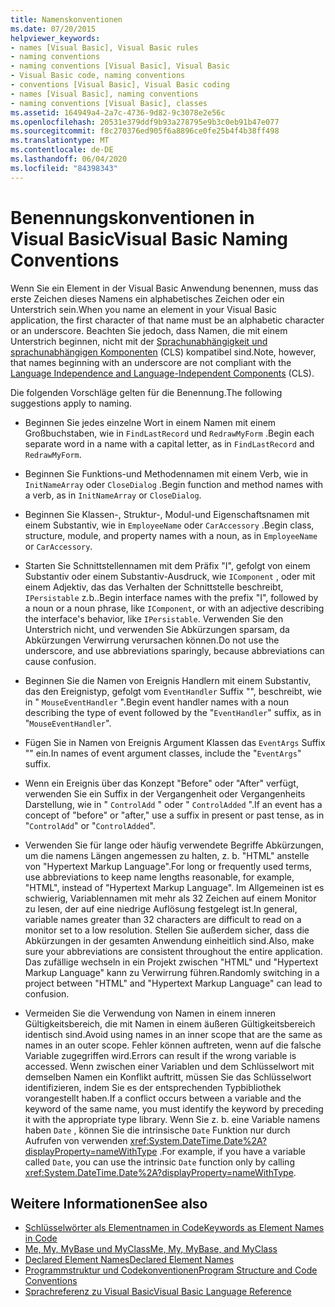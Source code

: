 ```yaml
---
title: Namenskonventionen
ms.date: 07/20/2015
helpviewer_keywords:
- names [Visual Basic], Visual Basic rules
- naming conventions
- naming conventions [Visual Basic], Visual Basic
- Visual Basic code, naming conventions
- conventions [Visual Basic], Visual Basic coding
- names [Visual Basic], naming conventions
- naming conventions [Visual Basic], classes
ms.assetid: 164949a4-2a7c-4736-9d82-9c3078e2e56c
ms.openlocfilehash: 20531e379ddf9b93a278795e9b3c0eb91b47e077
ms.sourcegitcommit: f8c270376ed905f6a8896ce0fe25b4f4b38ff498
ms.translationtype: MT
ms.contentlocale: de-DE
ms.lasthandoff: 06/04/2020
ms.locfileid: "84398343"
---
```

# <a name="visual-basic-naming-conventions"></a><span data-ttu-id="0ab7e-102">Benennungskonventionen in Visual Basic</span><span class="sxs-lookup"><span data-stu-id="0ab7e-102">Visual Basic Naming Conventions</span></span>
<span data-ttu-id="0ab7e-103">Wenn Sie ein Element in der Visual Basic Anwendung benennen, muss das erste Zeichen dieses Namens ein alphabetisches Zeichen oder ein Unterstrich sein.</span><span class="sxs-lookup"><span data-stu-id="0ab7e-103">When you name an element in your Visual Basic application, the first character of that name must be an alphabetic character or an underscore.</span></span> <span data-ttu-id="0ab7e-104">Beachten Sie jedoch, dass Namen, die mit einem Unterstrich beginnen, nicht mit der [Sprachunabhängigkeit und sprachunabhängigen Komponenten](../../../standard/language-independence-and-language-independent-components.md) (CLS) kompatibel sind.</span><span class="sxs-lookup"><span data-stu-id="0ab7e-104">Note, however, that names beginning with an underscore are not compliant with the [Language Independence and Language-Independent Components](../../../standard/language-independence-and-language-independent-components.md) (CLS).</span></span>  
  
 <span data-ttu-id="0ab7e-105">Die folgenden Vorschläge gelten für die Benennung.</span><span class="sxs-lookup"><span data-stu-id="0ab7e-105">The following suggestions apply to naming.</span></span>  
  
- <span data-ttu-id="0ab7e-106">Beginnen Sie jedes einzelne Wort in einem Namen mit einem Großbuchstaben, wie in `FindLastRecord` und `RedrawMyForm` .</span><span class="sxs-lookup"><span data-stu-id="0ab7e-106">Begin each separate word in a name with a capital letter, as in `FindLastRecord` and `RedrawMyForm`.</span></span>  
  
- <span data-ttu-id="0ab7e-107">Beginnen Sie Funktions-und Methodennamen mit einem Verb, wie in `InitNameArray` oder `CloseDialog` .</span><span class="sxs-lookup"><span data-stu-id="0ab7e-107">Begin function and method names with a verb, as in `InitNameArray` or `CloseDialog`.</span></span>  
  
- <span data-ttu-id="0ab7e-108">Beginnen Sie Klassen-, Struktur-, Modul-und Eigenschaftsnamen mit einem Substantiv, wie in `EmployeeName` oder `CarAccessory` .</span><span class="sxs-lookup"><span data-stu-id="0ab7e-108">Begin class, structure, module, and property names with a noun, as in `EmployeeName` or `CarAccessory`.</span></span>  
  
- <span data-ttu-id="0ab7e-109">Starten Sie Schnittstellennamen mit dem Präfix "I", gefolgt von einem Substantiv oder einem Substantiv-Ausdruck, wie `IComponent` , oder mit einem Adjektiv, das das Verhalten der Schnittstelle beschreibt, `IPersistable` z.b..</span><span class="sxs-lookup"><span data-stu-id="0ab7e-109">Begin interface names with the prefix "I", followed by a noun or a noun phrase, like `IComponent`, or with an adjective describing the interface's behavior, like `IPersistable`.</span></span> <span data-ttu-id="0ab7e-110">Verwenden Sie den Unterstrich nicht, und verwenden Sie Abkürzungen sparsam, da Abkürzungen Verwirrung verursachen können.</span><span class="sxs-lookup"><span data-stu-id="0ab7e-110">Do not use the underscore, and use abbreviations sparingly, because abbreviations can cause confusion.</span></span>  
  
- <span data-ttu-id="0ab7e-111">Beginnen Sie die Namen von Ereignis Handlern mit einem Substantiv, das den Ereignistyp, gefolgt vom `EventHandler` Suffix "", beschreibt, wie in " `MouseEventHandler` ".</span><span class="sxs-lookup"><span data-stu-id="0ab7e-111">Begin event handler names with a noun describing the type of event followed by the "`EventHandler`" suffix, as in "`MouseEventHandler`".</span></span>  
  
- <span data-ttu-id="0ab7e-112">Fügen Sie in Namen von Ereignis Argument Klassen das `EventArgs` Suffix "" ein.</span><span class="sxs-lookup"><span data-stu-id="0ab7e-112">In names of event argument classes, include the "`EventArgs`" suffix.</span></span>  
  
- <span data-ttu-id="0ab7e-113">Wenn ein Ereignis über das Konzept "Before" oder "After" verfügt, verwenden Sie ein Suffix in der Vergangenheit oder Vergangenheits Darstellung, wie in " `ControlAdd` " oder " `ControlAdded` ".</span><span class="sxs-lookup"><span data-stu-id="0ab7e-113">If an event has a concept of "before" or "after," use a suffix in present or past tense, as in "`ControlAdd`" or "`ControlAdded`".</span></span>  
  
- <span data-ttu-id="0ab7e-114">Verwenden Sie für lange oder häufig verwendete Begriffe Abkürzungen, um die namens Längen angemessen zu halten, z. b. "HTML" anstelle von "Hypertext Markup Language".</span><span class="sxs-lookup"><span data-stu-id="0ab7e-114">For long or frequently used terms, use abbreviations to keep name lengths reasonable, for example, "HTML", instead of "Hypertext Markup Language".</span></span> <span data-ttu-id="0ab7e-115">Im Allgemeinen ist es schwierig, Variablennamen mit mehr als 32 Zeichen auf einem Monitor zu lesen, der auf eine niedrige Auflösung festgelegt ist.</span><span class="sxs-lookup"><span data-stu-id="0ab7e-115">In general, variable names greater than 32 characters are difficult to read on a monitor set to a low resolution.</span></span> <span data-ttu-id="0ab7e-116">Stellen Sie außerdem sicher, dass die Abkürzungen in der gesamten Anwendung einheitlich sind.</span><span class="sxs-lookup"><span data-stu-id="0ab7e-116">Also, make sure your abbreviations are consistent throughout the entire application.</span></span> <span data-ttu-id="0ab7e-117">Das zufällige wechseln in ein Projekt zwischen "HTML" und "Hypertext Markup Language" kann zu Verwirrung führen.</span><span class="sxs-lookup"><span data-stu-id="0ab7e-117">Randomly switching in a project between "HTML" and "Hypertext Markup Language" can lead to confusion.</span></span>  
  
- <span data-ttu-id="0ab7e-118">Vermeiden Sie die Verwendung von Namen in einem inneren Gültigkeitsbereich, die mit Namen in einem äußeren Gültigkeitsbereich identisch sind.</span><span class="sxs-lookup"><span data-stu-id="0ab7e-118">Avoid using names in an inner scope that are the same as names in an outer scope.</span></span> <span data-ttu-id="0ab7e-119">Fehler können auftreten, wenn auf die falsche Variable zugegriffen wird.</span><span class="sxs-lookup"><span data-stu-id="0ab7e-119">Errors can result if the wrong variable is accessed.</span></span> <span data-ttu-id="0ab7e-120">Wenn zwischen einer Variablen und dem Schlüsselwort mit demselben Namen ein Konflikt auftritt, müssen Sie das Schlüsselwort identifizieren, indem Sie es der entsprechenden Typbibliothek vorangestellt haben.</span><span class="sxs-lookup"><span data-stu-id="0ab7e-120">If a conflict occurs between a variable and the keyword of the same name, you must identify the keyword by preceding it with the appropriate type library.</span></span> <span data-ttu-id="0ab7e-121">Wenn Sie z. b. eine Variable namens haben `Date` , können Sie die intrinsische `Date` Funktion nur durch Aufrufen von verwenden <xref:System.DateTime.Date%2A?displayProperty=nameWithType> .</span><span class="sxs-lookup"><span data-stu-id="0ab7e-121">For example, if you have a variable called `Date`, you can use the intrinsic `Date` function only by calling <xref:System.DateTime.Date%2A?displayProperty=nameWithType>.</span></span>  
  
## <a name="see-also"></a><span data-ttu-id="0ab7e-122">Weitere Informationen</span><span class="sxs-lookup"><span data-stu-id="0ab7e-122">See also</span></span>

- [<span data-ttu-id="0ab7e-123">Schlüsselwörter als Elementnamen in Code</span><span class="sxs-lookup"><span data-stu-id="0ab7e-123">Keywords as Element Names in Code</span></span>](keywords-as-element-names-in-code.md)
- [<span data-ttu-id="0ab7e-124">Me, My, MyBase und MyClass</span><span class="sxs-lookup"><span data-stu-id="0ab7e-124">Me, My, MyBase, and MyClass</span></span>](me-my-mybase-and-myclass.md)
- [<span data-ttu-id="0ab7e-125">Declared Element Names</span><span class="sxs-lookup"><span data-stu-id="0ab7e-125">Declared Element Names</span></span>](../language-features/declared-elements/declared-element-names.md)
- [<span data-ttu-id="0ab7e-126">Programmstruktur und Codekonventionen</span><span class="sxs-lookup"><span data-stu-id="0ab7e-126">Program Structure and Code Conventions</span></span>](program-structure-and-code-conventions.md)
- [<span data-ttu-id="0ab7e-127">Sprachreferenz zu Visual Basic</span><span class="sxs-lookup"><span data-stu-id="0ab7e-127">Visual Basic Language Reference</span></span>](../../language-reference/index.md)
